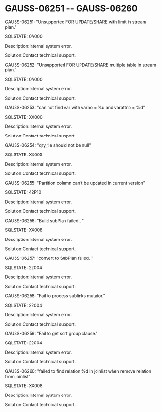 # GAUSS-06251 -- GAUSS-06260<a name="EN-US_TOPIC_0302073377"></a>

GAUSS-06251: "Unsupported FOR UPDATE/SHARE with limit in stream plan."

SQLSTATE: 0A000

Description:Internal system error.

Solution:Contact technical support.

GAUSS-06252: "Unsupported FOR UPDATE/SHARE multiple table in stream plan."

SQLSTATE: 0A000

Description:Internal system error.

Solution:Contact technical support.

GAUSS-06253: "can not find var with varno = %u and varattno = %d"

SQLSTATE: XX000

Description:Internal system error.

Solution:Contact technical support.

GAUSS-06254: "qry\_tle should not be null"

SQLSTATE: XX005

Description:Internal system error.

Solution:Contact technical support.

GAUSS-06255: "Partition column can't be updated in current version"

SQLSTATE: 42P10

Description:Internal system error.

Solution:Contact technical support.

GAUSS-06256: "Build subPlan failed.. "

SQLSTATE: XX008

Description:Internal system error.

Solution:Contact technical support.

GAUSS-06257: "convert to SubPlan failed. "

SQLSTATE: 22004

Description:Internal system error.

Solution:Contact technical support.

GAUSS-06258: "Fail to process sublinks mutator."

SQLSTATE: 22004

Description:Internal system error.

Solution:Contact technical support.

GAUSS-06259: "Fail to get sort group clause."

SQLSTATE: 22004

Description:Internal system error.

Solution:Contact technical support.

GAUSS-06260: "failed to find relation %d in joinlist when remove relation from joinlist"

SQLSTATE: XX008

Description:Internal system error.

Solution:Contact technical support.

